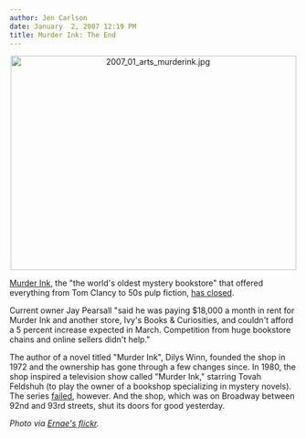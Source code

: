 ```yaml
---
author: Jen Carlson
date: January  2, 2007 12:19 PM
title: Murder Ink: The End
---
```


<p align="center"><img alt="2007_01_arts_murderink.jpg" src="https://web.archive.org/web/20120119093523im_/http://www.gothamist.com/attachments/arts_jen/2007_01_arts_murderink.jpg" width="500" height="376"></p><p>
<a href="https://web.archive.org/web/20120119093523/http://www.murderink.com/">Murder Ink</a>, the &quot;the world&apos;s oldest mystery bookstore&quot; that offered everything from Tom Clancy to 50s pulp fiction, <a href="https://web.archive.org/web/20120119093523/http://news.yahoo.com/s/ap/20070102/ap_on_en_ot/mystery_bookstore">has closed</a>.

</p><p>Current owner Jay Pearsall &quot;said he was paying $18,000 a month in rent for Murder Ink and another store, Ivy&apos;s Books &amp; Curiosities, and couldn&apos;t afford a 5 percent increase expected in March. Competition from huge bookstore chains and online sellers didn&apos;t help.&quot;</p>

<p>The author of a novel titled &quot;Murder Ink&quot;, Dilys Winn,  founded the shop in 1972 and the ownership has gone through a few changes since. In 1980, the shop inspired a television show called &quot;Murder Ink,&quot; starring Tovah Feldshuh (to play the owner of a bookshop specializing in mystery novels). The series <a href="https://web.archive.org/web/20120119093523/http://query.nytimes.com/gst/fullpage.html?res=9506E1DA1238F935A3575AC0A965948260">failed</a>, however. And the shop, which was on Broadway between 92nd and 93rd streets, shut its doors for good yesterday.</p>

<p><em>Photo via <a href="https://web.archive.org/web/20120119093523/http://www.flickr.com/photos/ernae/162746544/">Ernae&apos;s flickr</a>.</em></p>